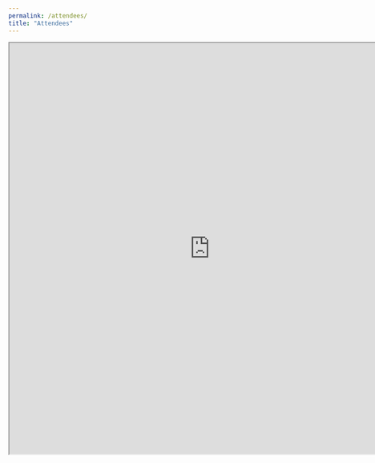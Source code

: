 ```yaml
---
permalink: /attendees/
title: "Attendees"
---
```


<iframe src="https://docs.google.com/spreadsheets/d/e/2PACX-1vRJBG9lYuyBZ2rOlH8WHMUCZY290Iz2a2hk8sh7syAb14vvlglzJC8JhOvv0a-qPkFtudICaUxotiJT/pubhtml?widget=true&amp;headers=false" style="width: 800px; height: 820px;"></iframe>
